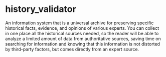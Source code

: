 # history_validator

An information system that is a universal archive for preserving specific historical facts, evidence, and opinions of various experts. 
You can collect in one place all the historical sources needed, so the reader will be able to analyze a limited amount of data from authoritative sources, saving time on searching for information and knowing that this information is not distorted by third-party factors, but comes directly from an expert source.